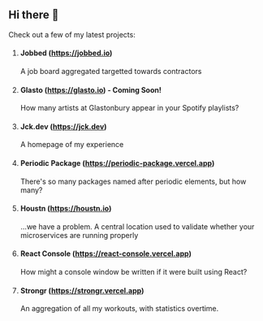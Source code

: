 ## Hi there 👋

Check out a few of my latest projects:

1. #### Jobbed (https://jobbed.io)
    A job board aggregated targetted towards contractors

1. #### Glasto (https://glasto.io) - Coming Soon!
    How many artists at Glastonbury appear in your Spotify playlists?

1. #### Jck.dev (https://jck.dev)
    A homepage of my experience

1. #### Periodic Package (https://periodic-package.vercel.app)
    There's so many packages named after periodic elements, but how many?

1. #### Houstn (https://houstn.io)
    ...we have a problem. A central location used to validate whether your microservices are running properly

1. #### React Console (https://react-console.vercel.app)
    How might a console window be written if it were built using React?

1. #### Strongr (https://strongr.vercel.app)
    An aggregation of all my workouts, with statistics overtime.
